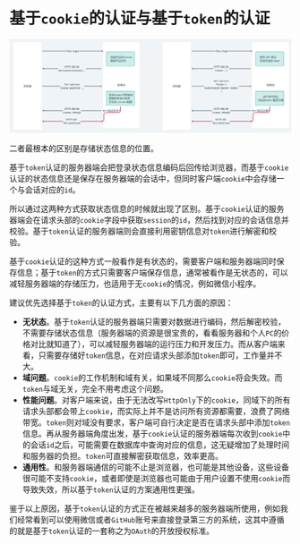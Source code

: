 # 基于`cookie`的认证与基于`token`的认证

![](/img/0052.png)

二者最根本的区别是存储状态信息的位置。

基于`token`认证的服务器端会把登录状态信息编码后回传给浏览器，而基于`cookie`认证的状态信息还是保存在服务器端的会话中，但同时客户端`cookie`中会存储一个与会话对应的`id`。

所以通过这两种方式获取状态信息的时候就出现了区别。基于`cookie`认证的服务器端会在请求头部的`cookie`字段中获取`session`的`id`，然后找到对应的会话信息并校验。基于`token`认证的服务器端则会直接利用密钥信息对`token`进行解密和校验。

基于`cookie`认证的这种方式一般看作是有状态的，需要客户端和服务器端同时保存信息；基于`token`的方式只需要客户端保存信息，通常被看作是无状态的，可以减轻服务器端的存储压力，也适用于无`cookie`的情况，例如微信小程序。

建议优先选择基于`token`的认证方式，主要有以下几方面的原因：

- **无状态**。基于`token`认证的服务器端只需要对数据进行编码，然后解密校验，不需要存储状态信息（服务器端的资源是很宝贵的，看看服务器和个人`PC`的价格对比就知道了），可以减轻服务器端的运行压力和开发压力。而从客户端来看，只需要存储好`token`信息，在对应请求头部添加`token`即可，工作量并不大。
- **域问题**。`cookie`的工作机制和域有关，如果域不同那么`cookie`将会失效。而`token`与域无关，完全不用考虑这个问题。
- **性能问题**。对客户端来说，由于无法改写`HttpOnly`下的`cookie`，同域下的所有请求头部都会带上`cookie`，而实际上并不是访问所有资源都需要，浪费了网络带宽。`token`则对域没有要求，客户端可自行决定是否在请求头部中添加`token`信息。再从服务器端角度出发，基于`cookie`认证的服务器端每次收到`cookie`中的会话`id`之后，可能需要在数据库中查询对应的信息，这无疑增加了处理时间和服务器的负担。`token`可直接解密获取信息，效率更高。
- **通用性**。和服务器端通信的可能不止是浏览器，也可能是其他设备，这些设备很可能不支持`cookie`，或者即使是浏览器也可能由于用户设置不使用`cookie`而导致失效，所以基于`token`认证的方案通用性更强。

鉴于以上原因，基于`token`认证的方式正在被越来越多的服务器端所使用，例如我们经常看到可以使用微信或者`GitHub`账号来直接登录第三方的系统，这其中遵循的就是基于`token`认证的一套称之为`OAuth`的开放授权标准。

